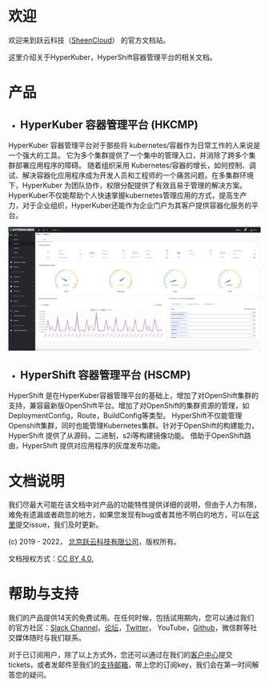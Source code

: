 # 欢迎

欢迎来到跃云科技（[SheenCloud](https://sheencloud.com)） 的官方文档站。

这里介绍关于HyperKuber，HyperShift容器管理平台的相关文档。


# 产品

+ ## HyperKuber 容器管理平台 (HKCMP)

HyperKuber 容器管理平台对于那些将 kubernetes/容器作为日常工作的人来说是一个强大的工具。 它为多个集群提供了一个集中的管理入口，并消除了跨多个集群部署应用程序的障碍。 随着组织采用 Kubernetes/容器的增长，如何控制、调试、解决容器化应用程序成为开发人员和工程师的一个痛苦问题。在多集群环境下，HyperKuber 为团队协作，权限分配提供了有效且易于管理的解决方案。HyperKuber不仅能帮助个人快速掌握kubernetes管理应用的方式，提高生产力，对于企业组织，HyperKuber还能作为企业门户为其客户提供容器化服务的平台。

![overview](/assets/images/overview.png)

+ ## HyperShift 容器管理平台 (HSCMP)


HyperShift 是在HyperKuber容器管理平台的基础上，增加了对OpenShift集群的支持，兼容最新版OpenShift平台。增加了对OpenShift的集群资源的管理，如DeploymentConfig，Route，BuildConfig等类型。 HyperShift不仅能管理Openshift集群，同时也能管理Kubernetes集群。针对于OpenShift的构建能力，HyperShift 提供了从源码，二进制，s2i等构建镜像功能。 借助于OpenShift路由，HyperShift 提供对应用程序的灰度发布功能。



# 文档说明

我们尽最大可能在该文档中对产品的功能特性提供详细的说明，但由于人力有限，难免有遗漏或者疏忽的地方，如果您发现有bug或者其他不明白的地方，可以在[这里](https://github.com/sheencloud/sheencloud.github.io/issues)提交issue，我们及时更新。

(c) 2019 - 2022， [北京跃云科技有限公司](https://sheencloud.com)，版权所有。

文档授权方式：[CC BY 4.0.](https://creativecommons.org/licenses/by/4.0/)


# 帮助与支持

我们的产品提供14天的免费试用。在任何时候，包括试用期内，您可以通过我们的官方社区：[Slack Channel](https://sheencloud-workspace.slack.com)，[论坛](https://forum.sheencloud.com)，[Twitter](https://twitter.com/sheen_cloud)， YouTube，[Github](https://github.com/sheencloud)，微信群等社交媒体随时与我们联系。

对于已订阅用户，除了以上方式外，您还可以通过在我们的[客户中心](https://accounts.sheencloud.com)提交tickets，或者发邮件至我们的[支持邮箱](mailto:support@sheencloud.com)，带上您的订阅key，我们会在第一时间解答您的疑问。